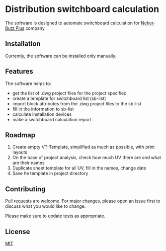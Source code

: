 # Distribution switchboard calculation

The software is designed to automate switchboard calculation for [Neher-Butz Plus](https://neher-butz-plus.de/) company
## Installation
Currently, the software can be installed only manually.

## Features

The software helps to:

* get the list of .dwg project files for the project specified
* create a template for switchboard list (sb-list)
* import block attributes from the .dwg project files to the sb-list
* fill in the information to sb-list
* calculate installation devices
* make a switchboard calculation report

## Roadmap
1. Create empty VT-Template, simplified as much as possible, with print layouts
2. On the base of project analysis, check how much UV there are and what are their names
3. Duplicate sheet template for all UV, fill in the names, change date
4. Save he template in project directory

## Contributing
Pull requests are welcome. For major changes, please open an issue first to discuss what you would like to change.

Please make sure to update tests as appropriate.

## License
[MIT](https://choosealicense.com/licenses/mit/)
